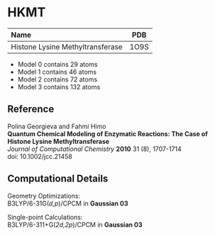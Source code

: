 HKMT
=====

| Name                             | PDB  |
| :------------------------------- | ---- |
| Histone Lysine Methyltransferase | 1O9S |


- Model 0 contains 29 atoms
- Model 1 contains 46 atoms
- Model 2 contains 72 atoms
- Model 3 contains 132 atoms

Reference
----------
Polina Georgieva and Fahmi Himo  
**Quantum Chemical Modeling of Enzymatic Reactions: The Case of Histone Lysine Methyltransferase**  
*Journal of Computational Chemistry* **2010** 31 (8), 1707-1714  
doi: 10.1002/jcc.21458  

Computational Details
----------------------

Geometry Optimizations:  
B3LYP/6-31G(*d,p*)/CPCM in **Gaussian 03**  

Single-point Calculations:  
B3LYP/6-311+G(*2d,2p*)/CPCM in **Gaussian 03**
